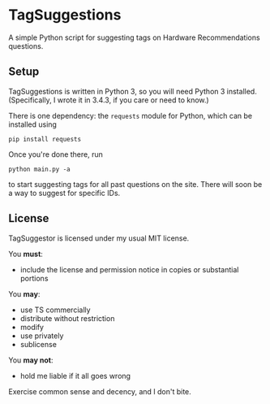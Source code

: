 # TagSuggestions
A simple Python script for suggesting tags on Hardware Recommendations questions.

## Setup
TagSuggestions is written in Python 3, so you will need Python 3 installed. (Specifically, I wrote it in 3.4.3, if you care or need to know.)

There is one dependency: the `requests` module for Python, which can be installed using

    pip install requests
    
Once you're done there, run

    python main.py -a
    
to start suggesting tags for all past questions on the site. There will soon be a way to suggest for specific IDs.

## License

TagSuggestor is licensed under my usual MIT license.

You **must**:

- include the license and permission notice in copies or substantial portions

You **may**:

- use TS commercially
- distribute without restriction
- modify
- use privately
- sublicense

You **may not**:

- hold me liable if it all goes wrong

Exercise common sense and decency, and I don't bite.